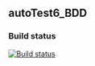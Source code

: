 ## autoTest6_BDD  
### Build status  
[![Build status](https://ci.appveyor.com/api/projects/status/hwuc9hdpieahacqw?svg=true)](https://ci.appveyor.com/project/blackartqa/autotest6-bdd)

